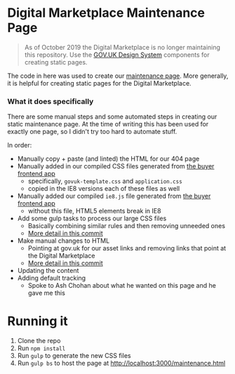 # Digital Marketplace Maintenance Page

> As of October 2019 the Digital Marketplace is no longer maintaining this repository. Use the [GOV.UK Design System](https://design-system.service.gov.uk/) components for creating static pages.

The code in here was used to create our [maintenance page](https://github.com/alphagov/digitalmarketplace-aws/blob/master/playbooks/roles/nginx/files/maintenance.html). More generally, it is helpful for creating static pages for the Digital Marketplace.

### What it does specifically

There are some manual steps and some automated steps in creating our static maintenance page. At the time of writing this has been used for exactly one page, so I didn't try too hard to automate stuff.

In order:

- Manually copy + paste (and linted) the HTML for our 404 page
- Manually added in our compiled CSS files generated from [the buyer frontend app](https://github.com/alphagov/digitalmarketplace-buyer-frontend)
  - specifically, `govuk-template.css` and `application.css`
  - copied in the IE8 versions each of these files as well
- Manually added our compiled `ie8.js` file generated from [the buyer frontend app](https://github.com/alphagov/digitalmarketplace-buyer-frontend)
  - without this file, HTML5 elements break in IE8
- Add some gulp tasks to process our large CSS files
  - Basically combining similar rules and then removing unneeded ones
  - [More detail in this commit](https://github.com/alphagov/digitalmarketplace-maintenance/commit/f8f70797b1ab15e9ff953a3742ef624ed6cdfd03)
- Make manual changes to HTML
  - Pointing at gov.uk for our asset links and removing links that point at the Digital Marketplace
  - [More detail in this commit](https://github.com/alphagov/digitalmarketplace-maintenance/commit/fda1aee8f6a37b53956e7a65cc5f5c78ed3b6800)
- Updating the content
- Adding default tracking
    - Spoke to Ash Chohan about what he wanted on this page and he gave me this


# Running it

1. Clone the repo
2. Run `npm install`
3. Run `gulp` to generate the new CSS files
4. Run `gulp bs` to host the page at [http://localhost:3000/maintenance.html](http://localhost:3000/maintenance.html)
